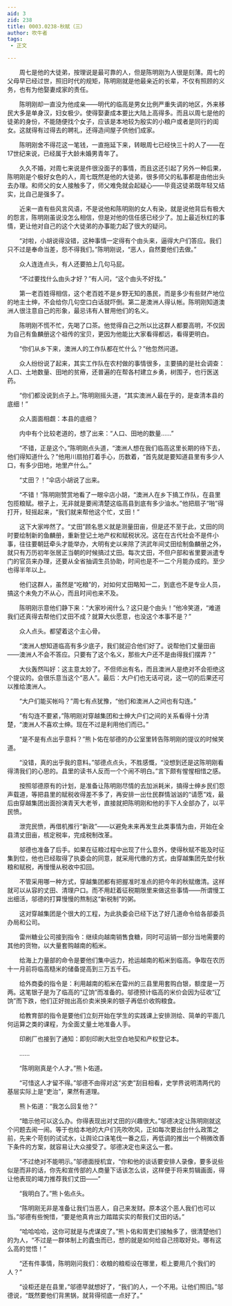 ```yaml
---
aid: 3
zid: 238
title: 0003.0238-秋赋（三）
author: 吹牛者
tags: 
 - 正文

---
```




　　周七是他的大徒弟，按理说是最可靠的人，但是陈明刚为人很是刻薄。周七的父母早已经过世，照旧时代的规矩，陈明刚就是他最亲近的长辈，不仅有照顾的义务，也有为他娶妻成家的责任。

　　陈明刚却一直没为他成亲——明代的临高是男女比例严重失调的地区，外来移民大多是单身汉，妇女极少。使得娶妻成本要比大陆上高得多。而且以周七是他的徒弟的身份，不能随便找个女子，应该是本地较为殷实的小粮户或者是同行的闺女。这就得有过得去的聘礼，还得造间屋子供他们成家。

　　陈明刚舍不得花这一笔钱，一直拖延下来，转眼周七已经快三十的人了——在17世纪来说，已经属于大龄未婚男青年了。

　　久久不婚，对周七来说是件很没面子的事情，而且这还引起了另外一种后果，陈明刚是个极好女色的人，周七既然是他的大徒弟，很多师父的私事都是由他出头去办理。和师父的女人接触多了，师父难免就会起疑心——毕竟这徒弟既年轻又结实，比自己是强多了。

　　近来一直有些风言风语，不是说他和陈明刚的女人有染，就是说他背后有极大的怨言，陈明刚虽说没怎么相信，但是对他的信任感已经少了。加上最近秋红的事情，更让他对自己的这个大徒弟的办事能力起了很大的疑问。

　　“对啦，小胡说得没错，这种事情一定得有个由头来，逼得大户们答应。我们只不过是奉命当差，怨不得我们。”陈明刚说，“恶人，自然要他们去做。”

　　众人连连点头，有人还要拍上几句马屁。

　　“不过要找什么由头才好？”有人问，“这个由头不好找。”

　　第一老百姓得相信，这个老百姓不是乡野无知的愚民，而是多少有些财产地位的地主士绅，不会给你几句空口白话就吓倒。第二是澳洲人得认帐。陈明刚知道澳洲人很注意自己的形象，最忌讳有人冒用他们的名义。

　　陈明刚不慌不忙，先喝了口茶。他觉得自己之所以比这群人都要高明，不仅因为自己有鱼麟册这个祖传的宝贝，更因为他能比大家看得都远，看得更明白。

　　“你们从乡下来，澳洲人的工作队都在忙什么？”他忽然问道。

　　众人纷纷说了起来，其实工作队在农村做的事情很多，主要搞的是社会调查：人口、土地数量、田地的贫瘠，还普遍的在帮各村建立乡勇，树围子，也行医送药。

　　“你们都没说到点子上。”陈明刚摇头道，“其实澳洲人最在乎的，是查清本县的底细！”

　　众人面面相觑：本县的底细？

　　内中有个比较老道的，想了出来：“人口、田地的数量……”

　　“不错，正是这个。”陈明刚点头道，“澳洲人想在我们临高这里长期的待下去，他们得知道什么？”他用川扇拍打着手心，历数着，“首先就是要知道县里有多少人口，有多少田地，地里产什么。”

　　“丈田？！”伞店小胡说了出来。

　　“不错！”陈明刚赞赏地看了一眼伞店小胡，“澳洲人在乡下搞工作队，在县里包揽粮赋。根子上，无非就是要闹清楚这临高县到底有多少油水。”他把扇子“啪”得打开，轻摇起来，“我们就来帮他这个忙，丈田！”

　　这下大家哗然了。“丈田”顾名思义就是测量田亩，但是还不至于此，丈田的同时要绘制新的鱼麟册，重新登记土地产权和赋税状况。这在在古代社会不是件小事，往往要朝廷牵头才能举办，大明有史以来除了洪武年间丈田绘制鱼麟册之外，就只有万历初年张居正当朝的时候搞过丈田。每次丈田，不但户部和省里要派遣专门的官员来办理，还要从全省抽调生员协助，时间也是不一二个月能办成的。至少也得半年以上。

　　他们这群人，虽然是“吃粮”的，对如何丈田略知一二，到底也不是专业人员，搞这个未免力不从心，而且时间也来不及。

　　陈明刚示意他们静下来：“大家吵闹什么？这只是个由头！”他冷笑道，“难道我们还真得去帮他们丈田不成？就算大伙愿意，也没这个本事不是？”

　　众人点头。都望着这个主心骨。

　　“澳洲人想知道临高有多少底子，我们就迎合他们好了。说帮他们丈量田亩——澳洲人不会不答应。只要有了这个名义，那些大户还不是由得我们摆弄？”

　　大伙轰然叫好：这主意太妙了。不但师出有名，而且澳洲人是绝对不会拒绝这个提议的。会很乐意当这个“恶人”。最后：大户们也无话可说，这一切的后果还可以推给澳洲人。

　　“大户们能买帐吗？”周七有点犹豫，“他们和澳洲人之间也有勾连。”

　　“有勾连不要紧，”陈明刚对穿越集团和士绅大户们之间的关系看得十分清楚，“澳洲人不喜欢士绅。现在不过是利用他们而已。”

　　“是不是有点出乎意料？”熊卜佑在邬德的办公室里转告陈明刚的提议的时候笑道。

　　“没错，真的出乎我的意料。”邬德点点头，不胜感慨，“没想到还是这陈明刚看得清我们的心思的。县里的读书人反而一个个闹不明白。”言下颇有惺惺相惜之感。

　　按照邬德原有的计划，是准备让陈明刚尽情的去加派耗米，搞得士绅乡民们怨声载道，等把县里的赋税收得差不多了，再安排一出仕民群情汹汹的“请愿”戏，最后由穿越集团出面扮演青天大老爷，直接就把陈明刚和他的手下人全部办了，以平民愤。

　　泄完民愤，再借机推行“新政”——以避免未来再发生此类事情为由，开始在全县清丈田亩，核定税率，完成税制改革。

　　邬德也准备了后手。如果在征粮过程中出现了什么意外，使得秋赋不能及时征集到位，他也已经取得了执委会的同意，就采用代缴的方式，由穿越集团先垫付秋粮和赋税，再慢慢从税收中扣回。

　　不管采用哪一种方式，穿越集团都有把握准时准点的把今年的秋赋缴清。这样就可以从容的丈田、清理户口。而不用赶着征税期限里来做这些事情——所谓慢工出细活，邬德的打算慢慢的熬制这“新税制”的粥。

　　这对穿越集团是个很大的工程，为此执委会已经下达了好几道命令给各部委员办局和公司。

　　雷州糖业公司接到指令：继续向越南销售食糖，同时可运销一部分当地需要的其他的货物，以大量套购越南的稻米。

　　给海上力量部的命令是要他们集中运力，抢运越南的稻米到临高。争取在农历十一月前将临高糙米的储备提高到三万五千石。

　　给外商委的指令是：利用越南的稻米在雷州的三县里用套购白银，额度是一万两。这笔银子是为了临高的“辽饷”而准备的。邬德预计临高的米价会因为征收“辽饷”而下跌，他们正好抛出高价卖米换来的银子再低价收购粮食。

　　给教育部的指令是要他们立刻开始在学生的实践课上安排测绘、简单的平面几何运算之类的课程，为全面丈量土地准备人手。

　　印刷厂也接到了通知：即刻印刷大批空白地契和产权登记本。

　　……

　　“陈明刚真是个人才。”熊卜佑道。

　　“可惜这人才留不得。”邬德不由得对这“劣吏”刮目相看，史学界说明清两代的基层实际上是“吏治”，果然有道理。

　　熊卜佑道：“我怎么回复他？”

　　“暗示他可以这么办。你得表现出对丈田的兴趣很大。”邬德决定让陈明刚就这个问题去闹一闹。等于也给本地的大户们先吹吹风，正如每次要出台什么政策之前，先来个苛刻的试试水，让舆论口诛笔伐一番之后，再低调的推出一个稍微改善下条件的方案，就容易让大众接受了。邬德决定也来这么一套。

　　“不过绝对不能明示。”邬德面授机宜，“你和他的谈话要安排人录像，要多说些似是而非的话，你先和宣传部的人商量下话该怎么谈，这样便于将来剪辑画面，得让他表现的竭力推荐我们丈田——”

　　“我明白了。”熊卜佑点头。

　　“陈明刚无非是准备让我们当恶人，自己来发财。原本这个恶人我们也可以当。”邬德有些惋惜，“要是他真肯出力踏踏实实的帮我们丈田的话。”

　　“哈哈哈哈，这你可就是与虎谋皮了。”熊卜佑和胥吏们接触多了，很清楚他们的为人，“不过是一群体制上的蠹虫而已，想的就是如何给自己捞取好处。哪有这么高的觉悟！”

　　“还有件事情，陈明刚问我们：收粮的粮柜设在哪里，柜上要用几个我们的人？”

　　“设柜还是在县里，”邬德早就想好了，“我们的人，一个不用。让他们照旧。”邬德说，“既然要他们背黑锅，就背得彻底一点好了。”


